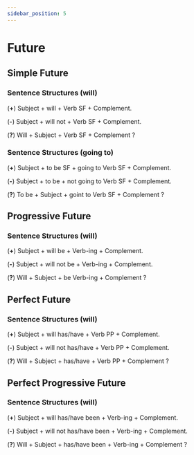 ```yaml
---
sidebar_position: 5
---
```


# Future

## Simple Future

### Sentence Structures (will)

(**+**) Subject + will + Verb SF + Complement.

(**-**) Subject + will not + Verb SF + Complement.

(**?**) Will + Subject + Verb SF + Complement ?  

### Sentence Structures (going to)

(**+**) Subject + to be SF + going to Verb SF + Complement.

(**-**) Subject + to be + not going to Verb SF + Complement.

(**?**) To be + Subject + goint to Verb SF + Complement ?  


## Progressive Future

### Sentence Structures (will)

(**+**) Subject + will be + Verb-ing + Complement.

(**-**) Subject + will not be + Verb-ing + Complement.

(**?**) Will + Subject + be Verb-ing + Complement ?  


## Perfect Future

### Sentence Structures (will)

(**+**) Subject + will has/have + Verb PP + Complement.

(**-**) Subject + will not has/have + Verb PP + Complement.

(**?**) Will + Subject + has/have + Verb PP + Complement ?  



## Perfect Progressive Future

### Sentence Structures (will)

(**+**) Subject + will has/have been + Verb-ing + Complement.

(**-**) Subject + will not has/have been + Verb-ing + Complement.

(**?**) Will + Subject + has/have been + Verb-ing + Complement ?  
